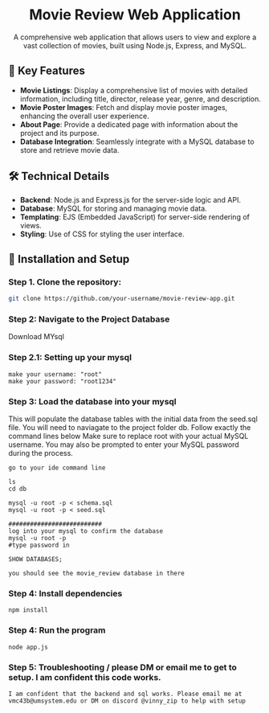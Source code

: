<h1 align="center">Movie Review Web Application</h1>


<p align="center">
  A comprehensive web application that allows users to view and explore a vast collection of movies, built using Node.js, Express, and MySQL.
</p>

## 🚀 Key Features

- **Movie Listings**: Display a comprehensive list of movies with detailed information, including title, director, release year, genre, and description.
- **Movie Poster Images**: Fetch and display movie poster images, enhancing the overall user experience.
- **About Page**: Provide a dedicated page with information about the project and its purpose.
- **Database Integration**: Seamlessly integrate with a MySQL database to store and retrieve movie data.

## 🛠️ Technical Details

- **Backend**: Node.js and Express.js for the server-side logic and API.
- **Database**: MySQL for storing and managing movie data.
- **Templating**: EJS (Embedded JavaScript) for server-side rendering of views.
- **Styling**: Use of CSS for styling the user interface.

## 🔧 Installation and Setup

### Step 1. Clone the repository:

   ```bash
   git clone https://github.com/your-username/movie-review-app.git
   ```

### Step 2: Navigate to the Project Database
Download MYsql

### Step 2.1: Setting up your mysql
```
make your username: "root"
make your password: "root1234"
```



### Step 3: Load the database into your mysql
This will populate the database tables with the initial data from the seed.sql file.
You will need to naviagate to the project folder db. Follow exactly the command lines below
Make sure to replace root with your actual MySQL username. You may also be prompted to enter your MySQL password during the process.
```
go to your ide command line

ls 
cd db 

mysql -u root -p < schema.sql
mysql -u root -p < seed.sql

##########################
log into your mysql to confirm the database
mysql -u root -p
#type password in 

SHOW DATABASES;

you should see the movie_review database in there
```

### Step 4: Install dependencies
```angular2html
npm install
```

### Step 4: Run the program
```angular2html
node app.js
```

### Step 5: Troubleshooting / please DM or email me to get to setup. I am confident this code works.
```
I am confident that the backend and sql works. Please email me at vmc43b@umsystem.edu or DM on discord @vinny_zip to help with setup
```
